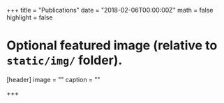 +++
title = "Publications"
date = "2018-02-06T00:00:00Z"
math = false
highlight = false

# Optional featured image (relative to `static/img/` folder).
[header]
image = ""
caption = ""

+++
